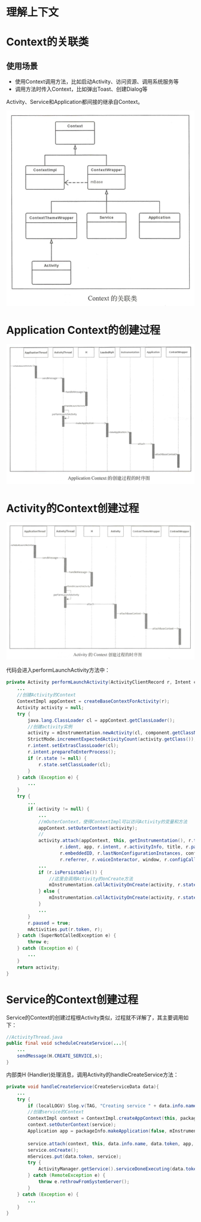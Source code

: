 # 理解上下文

# Context的关联类

## 使用场景

- 使用Context调用方法，比如启动Activity、访问资源、调用系统服务等
- 调用方法时传入Context，比如弹出Toast、创建Dialog等

Activity、Service和Application都间接的继承自Context。

![context_relation_class](.assets/context_relation_class.png)

# Application Context的创建过程

![application_context_create_timeflow](.assets/application_context_create_timeflow.png)

# Activity的Context创建过程

![activity_context_timeflow](.assets/activity_context_timeflow.png)

代码会进入performLaunchActivity方法中：

```java
private Activity performLaunchActivity(ActivityClientRecord r, Intent customIntent) {
    ...
    //创建Activity的Context
    ContextImpl appContext = createBaseContextForActivity(r);
    Activity activity = null;
    try {
        java.lang.ClassLoader cl = appContext.getClassLoader();
        //创建activity实例
        activity = mInstrumentation.newActivity(cl, component.getClassName(), r.intent);
        StrictMode.incrementExpectedActivityCount(activity.getClass());
        r.intent.setExtrasClassLoader(cl);
        r.intent.prepareToEnterProcess();
        if (r.state != null) {
            r.state.setClassLoader(cl);
        }
    } catch (Exception e) {
        ...
    }
    try {
        ...
        if (activity != null) {
            ...
            //mOuterContext，使得ContextImpl可以访问Activity的变量和方法
            appContext.setOuterContext(activity);
            //
            activity.attach(appContext, this, getInstrumentation(), r.token,
                    r.ident, app, r.intent, r.activityInfo, title, r.parent,
                    r.embeddedID, r.lastNonConfigurationInstances, config,
                    r.referrer, r.voiceInteractor, window, r.configCallback);
            ...
            if (r.isPersistable()) {
                //这里会调用Activity的onCreate方法
                mInstrumentation.callActivityOnCreate(activity, r.state, r.persistentState);
            } else {
                mInstrumentation.callActivityOnCreate(activity, r.state);
            }
            ...
        }
        r.paused = true;
        mActivities.put(r.token, r);
    } catch (SuperNotCalledException e) {
        throw e;
    } catch (Exception e) {
        ...
    }
    return activity;
}
```

# Service的Context创建过程

Service的Context的创建过程根Activity类似，过程就不详解了，其主要调用如下：

```java
//ActivityThread.java
public final void scheduleCreateService(...){
    ...
    sendMessage(H.CREATE_SERVICE,s);
}
```

内部类H (Handler)处理消息，调用Activity的handleCreateService方法：

```java
private void handleCreateService(CreateServiceData data){
    ...
    try {
        if (localLOGV) Slog.v(TAG, "Creating service " + data.info.name);
        //创建service的Context
        ContextImpl context = ContextImpl.createAppContext(this, packageInfo);
        context.setOuterContext(service);
        Application app = packageInfo.makeApplication(false, mInstrumentation);
        
        service.attach(context, this, data.info.name, data.token, app, ActivityManager.getService());
        service.onCreate();
        mServices.put(data.token, service);
        try {
            ActivityManager.getService().serviceDoneExecuting(data.token, SERVICE_DONE_EXECUTING_ANON, 0, 0);
        } catch (RemoteException e) {
            throw e.rethrowFromSystemServer();
        }
    } catch (Exception e) {
        ...
    }
}
```



